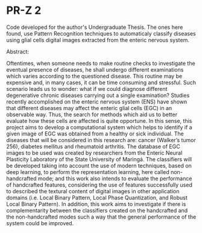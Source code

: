 # PR-Z 2
Code developed for the author's Undergraduate Thesis. The ones here found, use Pattern Recognition techniques to automaticaly classify diseases using glial cells digital images extracted from the enteric nervous system. 

Abstract:

Oftentimes, when someone needs to make routine checks to investigate the eventual presence of diseases, he shall undergo different examinations which varies according to the questioned disease. This routine may be expensive and, in many cases, it can be time consuming and stressful. Such scenario leads us to wonder: what if we could diagnose different degenerative chronic diseases carrying out a single examination? Studies recently accomplished on the enteric nervous system (ENS) have shown that different diseases may affect the enteric glial cells (EGC) in an observable way. Thus, the search for methods which aid us to better evaluate how these cells are affected is quite opportune. In this sense, this project aims to develop a computational system which helps to identify if a given image of EGC was obtained from a healthy or sick individual. The diseases that will be considered in this research are: cancer (Walker’s tumor 256), diabetes mellitus and rheumatoid arthritis. The database of EGC images to be used was created by researchers from the Enteric Neural Plasticity Laboratory of the State University of Maringá. The classifiers will be developed taking into account the use of modern techniques, based on deep learning, to perform the representation learning, here called non-handcrafted mode; and this work also intends to evaluate the performance of handcrafted features, considering the use of features successfully used to described the textural content of digital images in other application domains (i.e. Local Binary Pattern, Local Phase Quantization, and Robust Local Binary Pattern). In addition, this work aims to investigate if there is complementarity between the classifiers created on the handcrafted and the non-handcrafted modes such a way that the general performance of the system could be improved.

